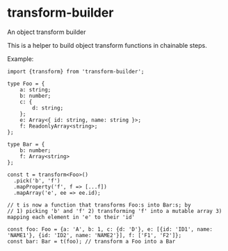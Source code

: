 # transform-builder
An object transform builder

This is a helper to build object transform functions in chainable steps.

Example:

```
import {transform} from 'transform-builder';

type Foo = {
    a: string;
    b: number;
    c: {
        d: string;
    };
    e: Array<{ id: string, name: string }>;
    f: ReadonlyArray<string>;
};

type Bar = {
    b: number;
    f: Array<string>
};

const t = transform<Foo>()
  .pick('b', 'f')
  .mapProperty('f', f => [...f])
  .mapArray('e', ee => ee.id);
  
// t is now a function that transforms Foo:s into Bar:s; by 
// 1) picking 'b' and 'f' 2) transforming 'f' into a mutable array 3) mapping each element in 'e' to their 'id'
  
const foo: Foo = {a: 'A', b: 1, c: {d: 'D'}, e: [{id: 'ID1', name: 'NAME1'}, {id: 'ID2', name: 'NAME2'}], f: ['F1', 'F2']};
const bar: Bar = t(foo); // transform a Foo into a Bar 
```
